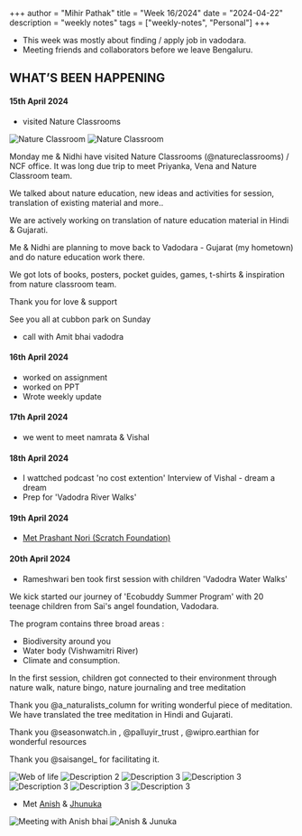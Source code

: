 +++
author = "Mihir Pathak"
title = "Week 16/2024"
date = "2024-04-22"
description = "weekly notes"
tags = ["weekly-notes", "Personal"]
+++
- This week was mostly about finding / apply job in vadodara.
- Meeting friends and collaborators before we leave Bengaluru.

## WHAT’S BEEN HAPPENING
 
#### 15th April 2024

- visited Nature Classrooms

![Nature Classroom](/w16/ncf.jpeg)
<img src="/w16/ncf.jpeg" alt="Nature Classroom">

Monday me & Nidhi have visited Nature Classrooms (@natureclassrooms) / NCF office.
It was long due trip to meet Priyanka, Vena and Nature Classroom team.

We talked about nature education, new ideas and activities for session, translation of existing material and more..

We are actively working on translation of nature education material in Hindi & Gujarati.

Me & Nidhi are planning to move back to Vadodara - Gujarat (my hometown) and do nature education work there.

We got lots of books, posters, pocket guides, games, t-shirts & inspiration from nature classroom team.

Thank you for love & support

See you all at cubbon park on Sunday
- call with Amit bhai vadodra

#### 16th April 2024

- worked on assignment 
- worked on PPT 
- Wrote weekly update 

#### 17th April 2024

- we went to meet namrata & Vishal

#### 18th April 2024

- I wattched podcast 'no cost extention'  Interview of Vishal - dream a dream 
- Prep for 'Vadodra River Walks'

#### 19th April 2024

- [Met Prashant Nori (Scratch Foundation)](https://www.linkedin.com/in/prasanthnori/?originalSubdomain=in)

#### 20th April 2024

- Rameshwari ben took first session with children 'Vadodra Water Walks'

We kick started our journey of 'Ecobuddy Summer Program' with 20 teenage children from Sai's angel foundation, Vadodara.

The program contains three broad areas :



- Biodiversity around you
- Water body (Vishwamitri River)
- Climate and consumption.

In the first session, children got connected to their environment through nature walk, nature bingo, nature journaling and tree meditation

Thank you @a_naturalists_column for writing wonderful piece of meditation. We have translated the tree meditation in Hindi and Gujarati.

Thank you @seasonwatch.in , @palluyir_trust , @wipro.earthian for wonderful resources

Thank you @saisangel_ for facilitating it.

![Web of life](/w16/eco/1.jpg) 
![Description 2](/w16/eco/2.jpg) 
![Description 3](/w16/eco/3.jpg)
![Description 3](/w16/eco/4.jpg)
![Description 3](/w16/eco/5.jpg)
![Description 3](/w16/eco/6.jpg)
![Description 3](/w16/eco/7.jpg)

- Met [Anish](https://azimpremjiuniversity.edu.in/people/anish-mokashi) & [Jhunuka](https://srishtimanipalinstitute.in/people/junuka-deshpande.html)

![Meeting with Anish bhai](/w16/anish.jpeg)
<img src="/w16/anish.jpeg" alt="Anish & Junuka">





